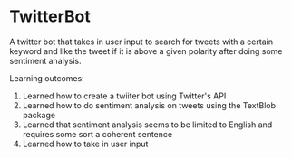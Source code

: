 # TwitterBot
A twitter bot that takes in user input to search for tweets with a certain keyword and like the tweet if it is above a given polarity after doing some sentiment analysis.

Learning outcomes:
   1. Learned how to create a twiiter bot using Twitter's API
   2. Learned how to do sentiment analysis on tweets using the TextBlob package
   3. Learned that sentiment analysis seems to be limited to English and requires some sort a coherent sentence
   4. Learned how to take in user input
